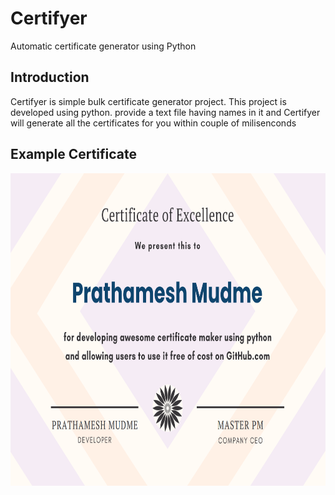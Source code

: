 # Certifyer
Automatic certificate generator using Python
## Introduction
Certifyer is simple bulk certificate generator project. This project is developed using python.
provide a text file having names in it and Certifyer will generate all the certificates for you within couple of milisenconds

## Example Certificate
<img src = "https://github.com/PrathameshMudme/Certifyer/blob/main/Examples/example.png" width=700 height = 500/>
